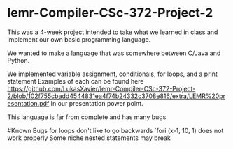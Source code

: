 # lemr-Compiler-CSc-372-Project-2

This was a 4-week project intended to take what we learned in class and implement our own basic programming language.

We wanted to make a language that was somewhere between C/Java and Python.

We implemented variable assignment, conditionals, for loops, and a print statement
Examples of each can be found here https://github.com/LukasXavier/lemr-Compiler-CSc-372-Project-2/blob/102f755cbadd4544831ea4f74b24332c3708e816/extra/LEMR%20presentation.pdf
In our presentation power point.

This language is far from complete and has many bugs

#Known Bugs
for loops don't like to go backwards `fori (x-1, 10, 1) does not work properly
Some niche nested statements may break
